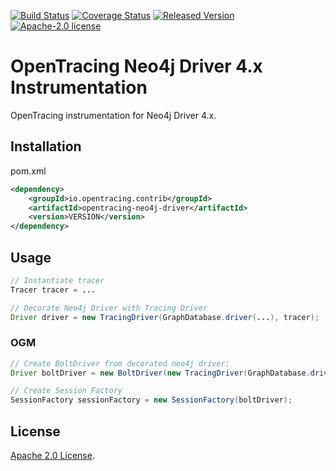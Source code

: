 [![Build Status][ci-img]][ci] [![Coverage Status][cov-img]][cov] [![Released Version][maven-img]][maven] [![Apache-2.0 license](https://img.shields.io/badge/license-Apache%202.0-blue.svg)](https://opensource.org/licenses/Apache-2.0)

# OpenTracing Neo4j Driver 4.x Instrumentation

OpenTracing instrumentation for Neo4j Driver 4.x.

## Installation

pom.xml

```xml
<dependency>
    <groupId>io.opentracing.contrib</groupId>
    <artifactId>opentracing-neo4j-driver</artifactId>
    <version>VERSION</version>
</dependency>
```

## Usage

```java
// Instantiate tracer
Tracer tracer = ...

// Decorate Neo4j Driver with Tracing Driver
Driver driver = new TracingDriver(GraphDatabase.driver(...), tracer);

```

### OGM

```java
// Create BoltDriver from decorated neo4j driver:
Driver boltDriver = new BoltDriver(new TracingDriver(GraphDatabase.driver(...), tracer));

// Create Session Factory
SessionFactory sessionFactory = new SessionFactory(boltDriver);
```

## License

[Apache 2.0 License](./LICENSE).

[ci-img]: https://travis-ci.org/opentracing-contrib/java-neo4j-driver.svg?branch=master

[ci]: https://travis-ci.org/opentracing-contrib/java-neo4j-driver

[cov-img]: https://coveralls.io/repos/github/opentracing-contrib/java-neo4j-driver/badge.svg?branch=master

[cov]: https://coveralls.io/github/opentracing-contrib/java-neo4j-driver?branch=master

[maven-img]: https://img.shields.io/maven-central/v/io.opentracing.contrib/opentracing-neo4j-driver.svg

[maven]: http://search.maven.org/#search%7Cga%7C1%7Copentracing-neo4j-driver

